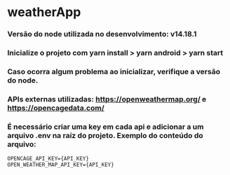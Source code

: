 # weatherApp

### Versão do node utilizada no desenvolvimento: v14.18.1
### Inicialize o projeto com yarn install > yarn android > yarn start
### Caso ocorra algum problema ao inicializar, verifique a versão do node.
### APIs externas utilizadas: https://openweathermap.org/ e https://opencagedata.com/
### É necessário criar uma key em cada api e adicionar a um arquivo .env na raíz do projeto. Exemplo do conteúdo do arquivo:
```
OPENCAGE_API_KEY={API_KEY}
OPEN_WEATHER_MAP_API_KEY={API_KEY}

```
